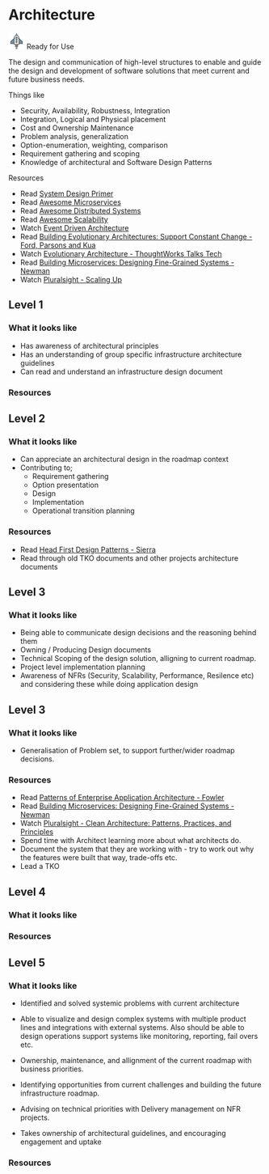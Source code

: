 # Architecture
![Ready](../Images/rocket.png) Ready for Use  

The design and communication of high-level structures to enable and guide the design and development of software solutions that meet current and future business needs. 

Things like
- Security, Availability, Robustness, Integration
- Integration, Logical and Physical placement 
- Cost and Ownership Maintenance
- Problem analysis, generalization
- Option-enumeration, weighting, comparison
- Requirement gathering and scoping
- Knowledge of architectural and Software Design Patterns 

 Resources
 - Read [System Design Primer](https://github.com/donnemartin/system-design-primer)
 - Read [Awesome Microservices](https://github.com/mfornos/awesome-microservices)
 - Read [Awesome Distributed Systems](https://github.com/theanalyst/awesome-distributed-systems)
 - Read [Awesome Scalability](https://github.com/binhnguyennus/awesome-scalability)
 - Watch [Event Driven Architecture](https://www.youtube.com/watch?v=STKCRSUsyP0)
 - Read [Building Evolutionary Architectures: Support Constant Change - Ford, Parsons and Kua](https://www.amazon.com/Building-Evolutionary-Architectures-Support-Constant/dp/1491986360)
 - Watch [Evolutionary Architecture - ThoughtWorks Talks Tech](https://www.youtube.com/watch?v=7e6Ww8b2hzQ)
 - Read [Building Microservices: Designing Fine-Grained Systems - Newman](https://www.amazon.com.au/Building-Microservices-Sam-Newman/dp/1491950358)
 - Watch [Pluralsight - Scaling Up](https://app.pluralsight.com/courses/scaling-up-lindvall)

## Level 1

### What it looks like
- Has awareness of architectural principles
- Has an understanding of group specific infrastructure architecture guidelines
- Can read and understand an infrastructure design document

### Resources

## Level 2

### What it looks like
- Can appreciate an architectural design in the roadmap context
- Contributing to;
    - Requirement gathering
    - Option presentation
    - Design
    - Implementation
    - Operational transition planning

### Resources
- Read [Head First Design Patterns - Sierra](https://www.amazon.com/Head-First-Design-Patterns-Brain-Friendly/dp/0596007124)
- Read through old TKO documents and other projects architecture documents

## Level 3

### What it looks like
- Being able to communicate design decisions and the reasoning behind them
- Owning / Producing Design documents
- Technical Scoping of the design solution, alligning to current roadmap.
- Project level implementation planning
- Awareness of NFRs (Security, Scalability, Performance, Resilence etc) and considering these while doing application design 

## Level 3

### What it looks like
- Generalisation of Problem set, to support further/wider roadmap decisions.

### Resources
- Read [Patterns of Enterprise Application Architecture - Fowler](https://www.amazon.com/Patterns-Enterprise-Application-Architecture-Martin/dp/0321127420)
- Read [Building Microservices: Designing Fine-Grained Systems - Newman](https://www.amazon.com/Building-Microservices-Designing-Fine-Grained-Systems/dp/1491950358)
- Watch [Pluralsight - Clean Architecture: Patterns, Practices, and Principles](https://app.pluralsight.com/library/courses/clean-architecture-patterns-practices-principles/table-of-contents)
- Spend time with Architect learning more about what architects do.
- Document the system that they are working with - try to work out why the features were built that way, trade-offs etc.
- Lead a TKO

## Level 4

### What it looks like

### Resources

## Level 5

### What it looks like
- Identified and solved systemic problems with current architecture
- Able to visualize and design complex systems with multiple product lines and integrations with external systems. Also should be able to design operations support systems like monitoring, reporting, fail overs etc.

- Ownership, maintenance, and allignment of the current roadmap with business priorities.
- Identifying opportunities from current challenges and building the future infrastructure roadmap.
- Advising on technical priorities with Delivery management on NFR projects.
- Takes ownership of architectural guidelines, and encouraging engagement and uptake


### Resources

